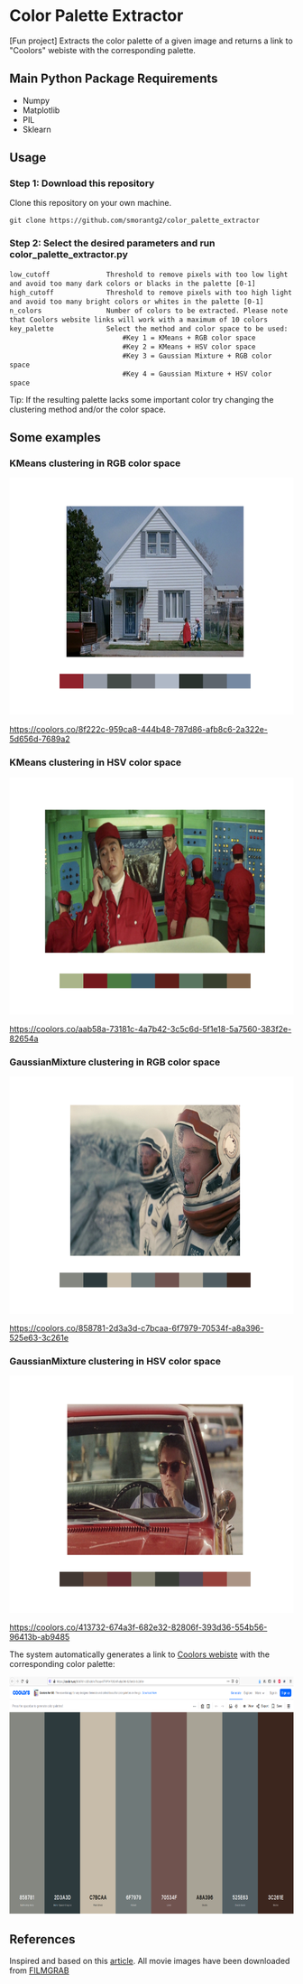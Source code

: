 # Color Palette Extractor

[Fun project] Extracts the color palette of a given image and returns a link to "Coolors" webiste with the corresponding palette.

## Main Python Package Requirements

- Numpy
- Matplotlib
- PIL
- Sklearn

## Usage

### Step 1: Download this repository

Clone this repository on your own machine.

```
git clone https://github.com/smorantg2/color_palette_extractor
```

### Step 2: Select the desired parameters and run color_palette_extractor.py

```
low_cutoff              Threshold to remove pixels with too low light and avoid too many dark colors or blacks in the palette [0-1]
high_cutoff             Threshold to remove pixels with too high light and avoid too many bright colors or whites in the palette [0-1]
n_colors                Number of colors to be extracted. Please note that Coolors website links will work with a maximum of 10 colors
key_palette             Select the method and color space to be used:
                            #Key 1 = KMeans + RGB color space 
                            #Key 2 = KMeans + HSV color space 
                            #Key 3 = Gaussian Mixture + RGB color space 
                            #Key 4 = Gaussian Mixture + HSV color space

```
Tip: If the resulting palette lacks some important color try changing the clustering method and/or the color space.

## Some examples

### KMeans clustering in RGB color space

<span>
  <img src='./examples/ETERNAL_SUNSHINE.png' width="800" height="420"> 
</span>

https://coolors.co/8f222c-959ca8-444b48-787d86-afb8c6-2a322e-5d656d-7689a2

### KMeans clustering in HSV color space

<span>
  <img src='./examples/DESTROY.png' width="800" height="420"> 
</span>

https://coolors.co/aab58a-73181c-4a7b42-3c5c6d-5f1e18-5a7560-383f2e-82654a

### GaussianMixture clustering in RGB color space

<span>
  <img src='./examples/INTERSTELLAR.png' width="800" height="420"> 
</span>

https://coolors.co/858781-2d3a3d-c7bcaa-6f7979-70534f-a8a396-525e63-3c261e

### GaussianMixture clustering in HSV color space

<span>
  <img src='./examples/CatchMeIfYouCan.png' width="800" height="420"> 
</span>

https://coolors.co/413732-674a3f-682e32-82806f-393d36-554b56-96413b-ab9485 

The system automatically generates a link to [Coolors webiste](https://coolors.co/) with the corresponding color palette:

<span>
  <img src='./examples/coolors.png' width="800" height="420"> 
</span>


## References

Inspired and based on this [article](https://towardsdatascience.com/algorithmic-color-palettes-a110d6448b5d).
All movie images have been downloaded from [FILMGRAB](https://film-grab.com/)

